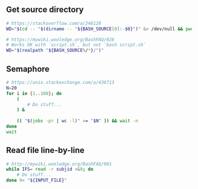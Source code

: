 ## Get source directory

```bash
# https://stackoverflow.com/a/246128
WD="$(cd -- "$(dirname -- "${BASH_SOURCE[0]:-$0}")" &> /dev/null && pwd)"

# https://mywiki.wooledge.org/BashFAQ/028
# Works OK with `script.sh`, but not `bash script.sh`
WD="$(realpath "${BASH_SOURCE%/*}/")"
```

## Semaphore

```bash
# https://unix.stackexchange.com/a/436713
N=20
for i in {1..100}; do
    (
        # Do stuff...
    ) &
    
    (( "$(jobs -pr | wc -l)" >= "$N" )) && wait -n
done
wait
```

## Read file line-by-line

```bash
# http://mywiki.wooledge.org/BashFAQ/001
while IFS= read -r subjid <&9; do
    # Do stuff...
done 9< "${INPUT_FILE}"
```
